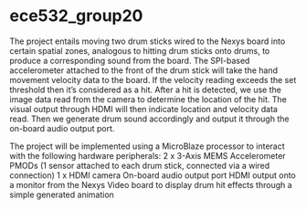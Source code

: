 # ece532_group20

The project entails moving two drum sticks wired to the Nexys board into certain spatial zones, analogous to hitting drum sticks onto drums, to produce a corresponding sound from the board. The SPI-based accelerometer attached to the front of the drum stick will take the hand movement velocity data to the board. If the velocity reading exceeds the set threshold then it’s considered as a hit. After a hit is detected, we use the image data read from the camera to determine the location of the hit. The visual output through HDMI will then indicate location and velocity data read. Then we generate drum sound accordingly and output it through the on-board audio output port.

The project will be implemented using a MicroBlaze processor to interact with the following hardware peripherals:
2 x 3-Axis MEMS Accelerometer PMODs (1 sensor attached to each drum stick, connected via a wired connection)
1 x HDMI camera
On-board audio output port
HDMI output onto a monitor from the Nexys Video board to display drum hit effects through a simple generated animation
